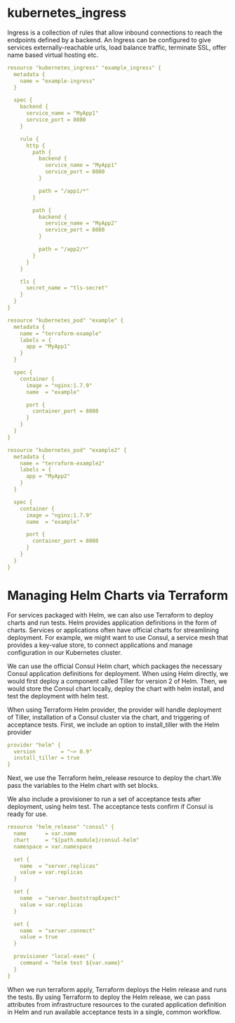 # kubernetes_ingress

Ingress is a collection of rules that allow inbound connections to reach the endpoints defined by a backend. 
An Ingress can be configured to give services externally-reachable urls, load balance traffic, terminate SSL, offer name based virtual hosting etc.
``` yml
resource "kubernetes_ingress" "example_ingress" {
  metadata {
    name = "example-ingress"
  }

  spec {
    backend {
      service_name = "MyApp1"
      service_port = 8080
    }

    rule {
      http {
        path {
          backend {
            service_name = "MyApp1"
            service_port = 8080
          }

          path = "/app1/*"
        }

        path {
          backend {
            service_name = "MyApp2"
            service_port = 8080
          }

          path = "/app2/*"
        }
      }
    }

    tls {
      secret_name = "tls-secret"
    }
  }
}

resource "kubernetes_pod" "example" {
  metadata {
    name = "terraform-example"
    labels = {
      app = "MyApp1"
    }
  }

  spec {
    container {
      image = "nginx:1.7.9"
      name  = "example"

      port {
        container_port = 8080
      }
    }
  }
}

resource "kubernetes_pod" "example2" {
  metadata {
    name = "terraform-example2"
    labels = {
      app = "MyApp2"
    }
  }

  spec {
    container {
      image = "nginx:1.7.9"
      name  = "example"

      port {
        container_port = 8080
      }
    }
  }
}
```

# Managing Helm Charts via Terraform

For services packaged with Helm, we can also use Terraform to deploy charts and run tests.
Helm provides application definitions in the form of charts. Services or applications often have official charts for streamlining deployment. 
For example, we might want to use Consul, a service mesh that provides a key-value store, to connect applications and manage configuration in our Kubernetes cluster.

We can use the official Consul Helm chart, which packages the necessary Consul application definitions for deployment.
When using Helm directly, we would first deploy a component called Tiller for version 2 of Helm. 
Then, we would store the Consul chart locally, deploy the chart with helm install, and test the deployment with helm test.

When using Terraform Helm provider, the provider will handle deployment of Tiller, installation of a Consul cluster via the chart, and triggering of acceptance tests. First, we include an option to install_tiller with the Helm provider
```yml
provider "helm" {
  version        = "~> 0.9"
  install_tiller = true
}
```
Next, we use the Terraform helm_release resource to deploy the chart.We pass the variables to the Helm chart with set blocks.

We also include a provisioner to run a set of acceptance tests after deployment, using helm test. The acceptance tests confirm if Consul is ready for use.
```yml
resource "helm_release" "consul" {
  name      = var.name
  chart     = "${path.module}/consul-helm"
  namespace = var.namespace

  set {
    name  = "server.replicas"
    value = var.replicas
  }

  set {
    name  = "server.bootstrapExpect"
    value = var.replicas
  }

  set {
    name  = "server.connect"
    value = true
  }

  provisioner "local-exec" {
    command = "helm test ${var.name}"
  }
}
```
When we run terraform apply, Terraform deploys the Helm release and runs the tests. By using Terraform to deploy the Helm release,
we can pass attributes from infrastructure resources to the curated application definition in Helm and run available acceptance tests in a single, common workflow.

